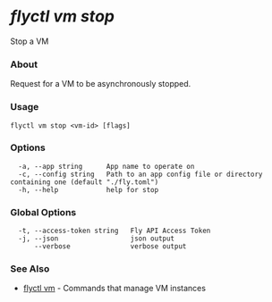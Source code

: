 # _flyctl vm stop_

Stop a VM

### About

Request for a VM to be asynchronously stopped.

### Usage
~~~
flyctl vm stop <vm-id> [flags]
~~~

### Options

~~~
  -a, --app string      App name to operate on
  -c, --config string   Path to an app config file or directory containing one (default "./fly.toml")
  -h, --help            help for stop
~~~

### Global Options

~~~
  -t, --access-token string   Fly API Access Token
  -j, --json                  json output
      --verbose               verbose output
~~~

### See Also

* [flyctl vm](/docs/flyctl/vm/)	 - Commands that manage VM instances

